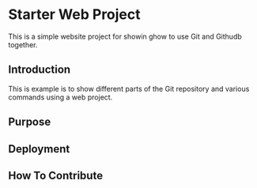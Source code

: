 # Starter Web Project

This is a simple website project for showin ghow to use Git and Githudb together.

## Introduction

This is example is to show different parts of the Git repository and various commands using a web project.

## Purpose

## Deployment

## How To Contribute

